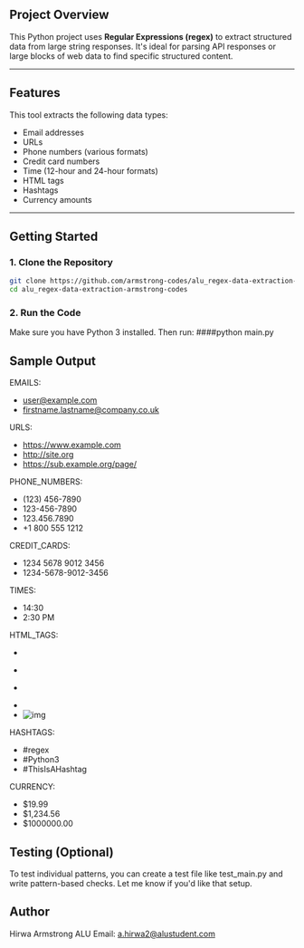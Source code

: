 ## Project Overview

This Python project uses **Regular Expressions (regex)** to extract structured data from large string responses. It's ideal for parsing API responses or large blocks of web data to find specific structured content.

---

## Features

This tool extracts the following data types:
- Email addresses  
- URLs  
- Phone numbers (various formats)  
- Credit card numbers  
- Time (12-hour and 24-hour formats)  
- HTML tags  
- Hashtags  
- Currency amounts  

---

## Getting Started

### 1. Clone the Repository

```bash
git clone https://github.com/armstrong-codes/alu_regex-data-extraction-armstrong-codes.git
cd alu_regex-data-extraction-armstrong-codes
```
### 2. Run the Code

Make sure you have Python 3 installed. Then run:
####python main.py

## Sample Output

EMAILS:
 - user@example.com
 - firstname.lastname@company.co.uk

URLS:
 - https://www.example.com
 - http://site.org
 - https://sub.example.org/page/

PHONE_NUMBERS:
 - (123) 456-7890
 - 123-456-7890
 - 123.456.7890
 - +1 800 555 1212

CREDIT_CARDS:
 - 1234 5678 9012 3456
 - 1234-5678-9012-3456

TIMES:
 - 14:30
 - 2:30 PM

HTML_TAGS:
 - <div class="box">
 - <p>
 - </p>
 - </div>
 - <img src="img.jpg" alt="img">

HASHTAGS:
 - #regex
 - #Python3
 - #ThisIsAHashtag

CURRENCY:
 - $19.99
 - $1,234.56
 - $1000000.00

## Testing (Optional)

To test individual patterns, you can create a test file like test_main.py and write pattern-based checks. Let me know if you'd like that setup.

## Author

Hirwa Armstrong
ALU Email: a.hirwa2@alustudent.com
